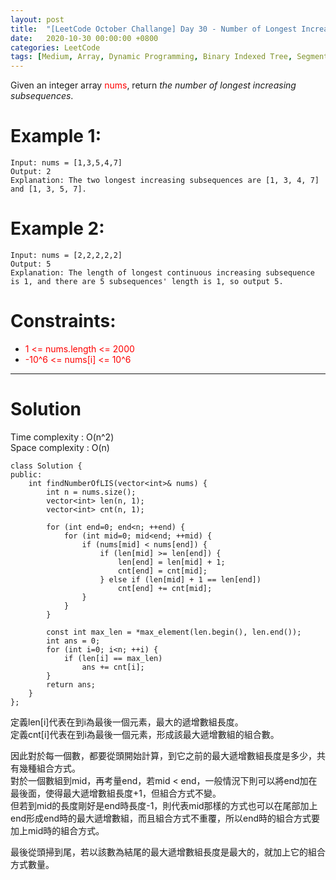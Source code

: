 ```yaml
---
layout: post
title:  "[LeetCode October Challange] Day 30 - Number of Longest Increasing Subsequence"
date:   2020-10-30 00:00:00 +0800
categories: LeetCode
tags: [Medium, Array, Dynamic Programming, Binary Indexed Tree, Segment Tree, Bloomberg, C++]
---
```

Given an integer array <font color="red">nums</font>, return *the number of longest increasing subsequences*.

# Example 1:  
	Input: nums = [1,3,5,4,7]
	Output: 2
	Explanation: The two longest increasing subsequences are [1, 3, 4, 7] and [1, 3, 5, 7].

# Example 2:  
	Input: nums = [2,2,2,2,2]
	Output: 5
	Explanation: The length of longest continuous increasing subsequence is 1, and there are 5 subsequences' length is 1, so output 5.

# Constraints:  
- <font color="red">1 <= nums.length <= 2000</font>
- <font color="red">-10^6 <= nums[i] <= 10^6</font>

______________________  

# Solution  

Time complexity : O(n^2)  
Space complexity : O(n)  

	class Solution {
	public:
	    int findNumberOfLIS(vector<int>& nums) {
	        int n = nums.size();
	        vector<int> len(n, 1);
	        vector<int> cnt(n, 1);
	        
	        for (int end=0; end<n; ++end) {
	            for (int mid=0; mid<end; ++mid) {
	                if (nums[mid] < nums[end]) {
	                    if (len[mid] >= len[end]) {
	                        len[end] = len[mid] + 1;
	                        cnt[end] = cnt[mid];
	                    } else if (len[mid] + 1 == len[end])
	                        cnt[end] += cnt[mid];
	                }
	            }
	        }
	        
	        const int max_len = *max_element(len.begin(), len.end());
	        int ans = 0;
	        for (int i=0; i<n; ++i) {
	            if (len[i] == max_len)
	                ans += cnt[i];
	        }
	        return ans;
	    }
	};

定義len\[i\]代表在到i為最後一個元素，最大的遞增數組長度。  
定義cnt\[i\]代表在到i為最後一個元素，形成該最大遞增數組的組合數。  

因此對於每一個數，都要從頭開始計算，到它之前的最大遞增數組長度是多少，共有幾種組合方式。  
對於一個數組到mid，再考量end，若mid < end，一般情況下則可以將end加在最後面，使得最大遞增數組長度+1，但組合方式不變。  
但若到mid的長度剛好是end時長度-1，則代表mid那樣的方式也可以在尾部加上end形成end時的最大遞增數組，而且組合方式不重覆，所以end時的組合方式要加上mid時的組合方式。  

最後從頭掃到尾，若以該數為結尾的最大遞增數組長度是最大的，就加上它的組合方式數量。  